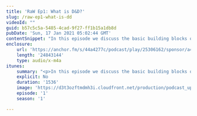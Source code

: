 ```yaml
---
title: 'RaW Ep1: What is D&D?'
slug: /raw-ep1-what-is-dd
videoId: ""
guid: b57c5c5a-5485-4cad-9f27-ff1b15a1db8d
pubDate: 'Sun, 17 Jan 2021 05:02:44 GMT'
contentSnippet: "In this episode we discuss the basic building blocks of D&D and how to structure a session.\nSupport us at:\nhttps://www.patreon.com/RulesAsWritten\nhttps://anchor.fm/rules-as-written\nContact us at:\nToby@rulesaswrittenshow.com\nCheck us out at:\nhttps://rulesaswrittenshow.com/\nhttps://www.youtube.com/channel/UCpqh72Jl2K09HvKBiqMixAA\nhttps://anchor.fm/app\n\n--- \n\nSend in a voice message: https://anchor.fm/rules-as-written/message\nSupport this podcast: https://anchor.fm/rules-as-written/support"
enclosure:
    url: 'https://anchor.fm/s/44a4277c/podcast/play/25306162/sponsor/a4d2m75/https%3A%2F%2Fd3ctxlq1ktw2nl.cloudfront.net%2Fstaging%2F2021-06-05%2Ffb7aea29a8bd4187c09b0e0b693a60a3.m4a'
    length: '24843144'
    type: audio/x-m4a
itunes:
    summary: "<p>In this episode we discuss the basic building blocks of D&amp;D and how to structure a session.</p>\n<p>Support us at:</p>\n<p>https://www.patreon.com/RulesAsWritten</p>\n<p>https://anchor.fm/rules-as-written</p>\n<p>Contact us at:</p>\n<p>Toby@rulesaswrittenshow.com</p>\n<p>Check us out at:</p>\n<p>https://rulesaswrittenshow.com/</p>\n<p>https://www.youtube.com/channel/UCpqh72Jl2K09HvKBiqMixAA</p>\n\n--- \n\nThis episode is sponsored by \n· Anchor: The easiest way to make a podcast.  <a href=\"https://anchor.fm/app\">https://anchor.fm/app</a>\n\n--- \n\nSend in a voice message: https://anchor.fm/rules-as-written/message\nSupport this podcast: <a href=\"https://anchor.fm/rules-as-written/support\" rel=\"payment\">https://anchor.fm/rules-as-written/support</a>"
    explicit: No
    duration: '1536'
    image: 'https://d3t3ozftmdmh3i.cloudfront.net/production/podcast_uploaded_nologo/11416087/11416087-1608268890882-d52edffa36ed2.jpg'
    episode: '1'
    season: '1'

---
```


